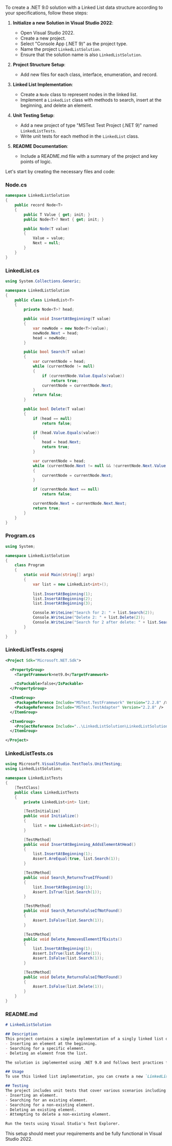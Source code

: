 ﻿To create a .NET 9.0 solution with a Linked List data structure according to your specifications, follow these steps:

1. **Initialize a new Solution in Visual Studio 2022**:
   - Open Visual Studio 2022.
   - Create a new project.
   - Select "Console App (.NET 9)" as the project type.
   - Name the project `LinkedListSolution`.
   - Ensure that the solution name is also `LinkedListSolution`.

2. **Project Structure Setup**:
   - Add new files for each class, interface, enumeration, and record.

3. **Linked List Implementation**:
   - Create a `Node` class to represent nodes in the linked list.
   - Implement a `LinkedList` class with methods to search, insert at the beginning, and delete an element.

4. **Unit Testing Setup**:
   - Add a new project of type "MSTest Test Project (.NET 9)" named `LinkedListTests`.
   - Write unit tests for each method in the `LinkedList` class.

5. **README Documentation**:
   - Include a README.md file with a summary of the project and key points of logic.

Let's start by creating the necessary files and code:

### Node.cs
```csharp
namespace LinkedListSolution
{
    public record Node<T>
    {
        public T Value { get; init; }
        public Node<T>? Next { get; init; }

        public Node(T value)
        {
            Value = value;
            Next = null;
        }
    }
}
```

### LinkedList.cs
```csharp
using System.Collections.Generic;

namespace LinkedListSolution
{
    public class LinkedList<T>
    {
        private Node<T>? head;

        public void InsertAtBeginning(T value)
        {
            var newNode = new Node<T>(value);
            newNode.Next = head;
            head = newNode;
        }

        public bool Search(T value)
        {
            var currentNode = head;
            while (currentNode != null)
            {
                if (currentNode.Value.Equals(value))
                    return true;
                currentNode = currentNode.Next;
            }
            return false;
        }

        public bool Delete(T value)
        {
            if (head == null) 
                return false;

            if (head.Value.Equals(value))
            {
                head = head.Next;
                return true;
            }

            var currentNode = head;
            while (currentNode.Next != null && !currentNode.Next.Value.Equals(value))
            {
                currentNode = currentNode.Next;
            }

            if (currentNode.Next == null)
                return false;

            currentNode.Next = currentNode.Next.Next;
            return true;
        }
    }
}
```

### Program.cs
```csharp
using System;

namespace LinkedListSolution
{
    class Program
    {
        static void Main(string[] args)
        {
            var list = new LinkedList<int>();
            
            list.InsertAtBeginning(1);
            list.InsertAtBeginning(2);
            list.InsertAtBeginning(3);

            Console.WriteLine("Search for 2: " + list.Search(2));
            Console.WriteLine("Delete 2: " + list.Delete(2));
            Console.WriteLine("Search for 2 after delete: " + list.Search(2));
        }
    }
}
```

### LinkedListTests.csproj
```xml
<Project Sdk="Microsoft.NET.Sdk">

  <PropertyGroup>
    <TargetFramework>net9.0</TargetFramework>

    <IsPackable>false</IsPackable>
  </PropertyGroup>

  <ItemGroup>
    <PackageReference Include="MSTest.TestFramework" Version="2.2.8" />
    <PackageReference Include="MSTest.TestAdapter" Version="2.2.8" />
  </ItemGroup>

  <ItemGroup>
    <ProjectReference Include="..\LinkedListSolution\LinkedListSolution.csproj" />
  </ItemGroup>

</Project>
```

### LinkedListTests.cs
```csharp
using Microsoft.VisualStudio.TestTools.UnitTesting;
using LinkedListSolution;

namespace LinkedListTests
{
    [TestClass]
    public class LinkedListTests
    {
        private LinkedList<int> list;

        [TestInitialize]
        public void Initialize()
        {
            list = new LinkedList<int>();
        }

        [TestMethod]
        public void InsertAtBeginning_AddsElementAtHead()
        {
            list.InsertAtBeginning(1);
            Assert.AreEqual(true, list.Search(1));
        }

        [TestMethod]
        public void Search_ReturnsTrueIfFound()
        {
            list.InsertAtBeginning(1);
            Assert.IsTrue(list.Search(1));
        }

        [TestMethod]
        public void Search_ReturnsFalseIfNotFound()
        {
            Assert.IsFalse(list.Search(1));
        }

        [TestMethod]
        public void Delete_RemovesElementIfExists()
        {
            list.InsertAtBeginning(1);
            Assert.IsTrue(list.Delete(1));
            Assert.IsFalse(list.Search(1));
        }

        [TestMethod]
        public void Delete_ReturnsFalseIfNotFound()
        {
            Assert.IsFalse(list.Delete(1));
        }
    }
}
```

### README.md
```markdown
# LinkedListSolution

## Description
This project contains a simple implementation of a singly linked list data structure in C#. It includes methods for:
- Inserting an element at the beginning.
- Searching for a specific element.
- Deleting an element from the list.

The solution is implemented using .NET 9.0 and follows best practices for coding style, including use of records, explicit types, and Tuples where applicable. Unit tests are written using Microsoft's Unit Test Framework.

## Usage
To use this linked list implementation, you can create a new `LinkedList<T>` instance, insert elements, search for elements, or delete elements as shown in the example in Program.cs.

## Testing
The project includes unit tests that cover various scenarios including:
- Inserting an element.
- Searching for an existing element.
- Searching for a non-existing element.
- Deleting an existing element.
- Attempting to delete a non-existing element.

Run the tests using Visual Studio's Test Explorer.
```

This setup should meet your requirements and be fully functional in Visual Studio 2022.
